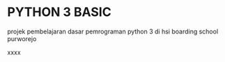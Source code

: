 # PYTHON 3 BASIC

projek pembelajaran dasar pemrograman python 3 di hsi boarding school purworejo

xxxx